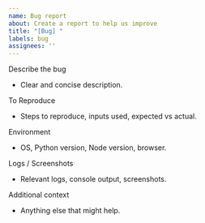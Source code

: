 ```yaml
---
name: Bug report
about: Create a report to help us improve
title: "[Bug] "
labels: bug
assignees: ''
---
```


Describe the bug
- Clear and concise description.

To Reproduce
- Steps to reproduce, inputs used, expected vs actual.

Environment
- OS, Python version, Node version, browser.

Logs / Screenshots
- Relevant logs, console output, screenshots.

Additional context
- Anything else that might help.

